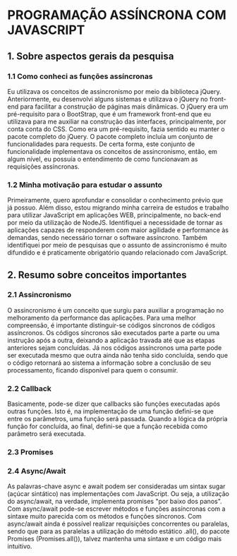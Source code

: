 # PROGRAMAÇÃO ASSÍNCRONA COM JAVASCRIPT

## 1. Sobre aspectos gerais da pesquisa

### 1.1 Como conheci as funções assíncronas

Eu utilizava os conceitos de assincronismo por meio da biblioteca jQuery. Anteriormente, eu desenvolvi alguns sistemas e utilizava o jQuery no front-end para facilitar a construção de páginas mais dinâmicas. O jQuery era um pré-requisito para o BootStrap, que é um framework front-end que eu utilizava para me auxiliar na construção das interfaces, principalmente, por conta conta do CSS. Como era um pré-requisito, fazia sentido eu manter o pacote completo do jQuery. O pacote completo incluía um conjunto de funcionalidades para requests. De certa forma, este conjunto de funcionalidade implementava os conceitos de assincronismo, então, em algum nível, eu possuía o entendimento de como funcionavam as requisições assíncronas.

### 1.2 Minha motivação para estudar o assunto

Primeiramente, quero aprofundar e consolidar o conhecimento prévio que já possuo. Além disso, estou migrando minha carreira de estudos e trabalho para utilizar JavaScript em aplicações WEB, principalmente, no back-end por meio da utilização de NodeJS. Identifiquei a necessidade de tornar as aplicações capazes de responderem com maior agilidade e performance às demandas, sendo necessário tornar o software assíncrono. Também identifiquei por meio de pesquisas que o assunto de assincronismo é muito difundido e é praticamente obrigatório quando relacionado com JavaScript.

## 2. Resumo sobre conceitos importantes

### 2.1 Assincronismo

O assincronismo é um conceito que surgiu para auxiliar a programação no melhoramento da performance das aplicações. Para uma melhor compreensão, é importante distinguir-se códigos síncronos de códigos assíncronos. Os códigos síncronos são executados parte a parte ou uma instrução após a outra, deixando a aplicação travada até que as etapas anteriores sejam concluídas. Já nos códigos assíncronos uma parte pode ser executada mesmo que outra ainda não tenha sido concluída, sendo que o código retornará ao sistema a informação sobre a conclusão de seu processamento, ficando disponível para quem o consumir.

### 2.2 Callback

Basicamente, pode-se dizer que callbacks são funções executadas após outras funções. Isto é, na implementação de uma função defini-se que entre os parâmetros, uma função será passada. Quando a lógica da própria função for concluída, ao final, defini-se que a função recebida como parâmetro será executada.

### 2.3 Promises

### 2.4 Async/Await

As palavras-chave async e await podem ser consideradas um sintax sugar (açúcar sintático) nas implementações com JavaScript. Ou seja, a utilização do async/await, na verdade, implementa promises "por baixo dos panos". Com async/await pode-se escrever métodos e funções assíncronas com a sintaxe muito parecida com os métodos e funções síncronos. Com async/await ainda é possível realizar requisições concorrentes ou paralelas, sendo que para as paralelas a utilização do método estático .all(), do pacote Promises (Promises.all()), talvez mantenha uma sintaxe e um código mais intuitivo. 

